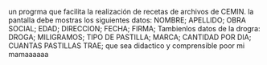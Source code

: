 un progrma que facilita la realización de recetas de archivos de CEMIN.
la pantalla debe mostras los siguientes datos: NOMBRE; APELLIDO; OBRA SOCIAL; EDAD; DIRECCION; FECHA; FIRMA; 
Tambienlos datos de la drogra: DROGA; MILIGRAMOS; TIPO DE PASTILLA; MARCA; CANTIDAD POR DIA; CUANTAS PASTILLAS TRAE;
que sea didactico y comprensible poor mi mamaaaaaa